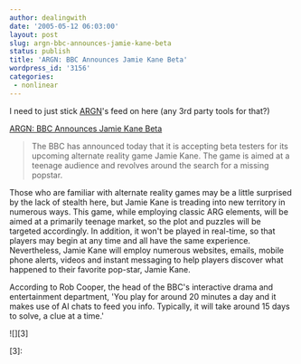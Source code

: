 ```yaml
---
author: dealingwith
date: '2005-05-12 06:03:00'
layout: post
slug: argn-bbc-announces-jamie-kane-beta
status: publish
title: 'ARGN: BBC Announces Jamie Kane Beta'
wordpress_id: '3156'
categories:
 - nonlinear
---
```


I need to just stick [ARGN][1]'s feed on here (any 3rd party tools for that?)


[ARGN: BBC Announces Jamie Kane Beta][2]

> The BBC has announced today that it is accepting beta testers for its
upcoming alternate reality game Jamie Kane. The game is aimed at a teenage
audience and revolves around the search for a missing popstar.


Those who are familiar with alternate reality games may be a little surprised
by the lack of stealth here, but Jamie Kane is treading into new territory in
numerous ways. This game, while employing classic ARG elements, will be aimed
at a primarily teenage market, so the plot and puzzles will be targeted
accordingly. In addition, it won't be played in real-time, so that players may
begin at any time and all have the same experience. Nevertheless, Jamie Kane
will employ numerous websites, emails, mobile phone alerts, videos and instant
messaging to help players discover what happened to their favorite pop-star,
Jamie Kane.


According to Rob Cooper, the head of the BBC's interactive drama and
entertainment department, 'You play for around 20 minutes a day and it makes
use of AI chats to feed you info. Typically, it will take around 15 days to
solve, a clue at a time.'

![][3]

   [1]: http://www.argn.com

   [2]: http://www.argn.com/archive/000260bbc_announces_jamie_kane_beta.php

   [3]:

